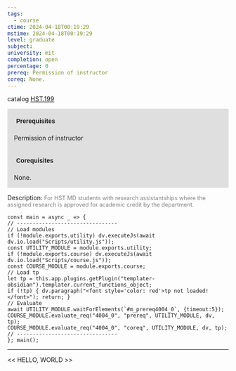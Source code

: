 ```yaml
---
tags:
  - course
ctime: 2024-04-18T00:19:29
mstime: 2024-04-18T00:19:29
level: graduate
subject: 
university: mit
completion: open
percentage: 0
prereq: Permission of instructor
coreq: None.
---
```


catalog [HST.199](http://student.mit.edu/catalog/mHSTa.html#HST.199)

<span style="display: block; padding: 15px; background-color: rgb(100, 100, 100, 0.2);"><font id="m_prereq4004_0" style="display: block; font-family: Arial, sans-serif; font-weight: bold; padding: 5px">Prerequisites</font><br><span id="prereq4004_0">Permission of instructor</span></span>
<span style="display: block; padding: 15px; background-color: rgb(100, 100, 100, 0.2);"><font id="m_coreq4004_0" style="display: block; font-family: Arial, sans-serif; font-weight: bold; padding: 5px">Corequisites</font><br><span id="coreq4004_0">None.</span></span>

<font style="">Description:</font>
<font style="color: grey; font-size: 0.8rem;">For HST MD students with research assistantships where the assigned research is approved for academic credit by the department.</font>

```dataviewjs
const main = async _ => {
// --------------------------------
// Load modules
if (!module.exports.utility) dv.executeJs(await dv.io.load("Scripts/utility.js"));
const UTILITY_MODULE = module.exports.utility;
if (!module.exports.course) dv.executeJs(await dv.io.load("Scripts/course.js"));
const COURSE_MODULE = module.exports.course;
// Load tp
let tp = this.app.plugins.getPlugin("templater-obsidian").templater.current_functions_object;
if (!tp) { dv.paragraph("<font style='color: red'>tp not loaded!</font>"); return; }
// Evaluate
await UTILITY_MODULE.waitForElements(`#m_prereq4004_0`, {timeout:5});
COURSE_MODULE.evaluate_req("4004_0", "prereq", UTILITY_MODULE, dv, tp);
COURSE_MODULE.evaluate_req("4004_0", "coreq", UTILITY_MODULE, dv, tp);
// --------------------------------
}; main();
```

---

<< HELLO, WORLD >>
